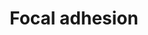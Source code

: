 ---
annotations:
- id: PW:0000648
  parent: signaling pathway
  type: Pathway Ontology
  value: cell adhesion signaling pathway
authors:
- 169.230.77.174
- MaintBot
- Thomas
- Khanspers
- AlexanderPico
- Egonw
- Zari
- Dtruong
- MirellaKalafati
- Ariutta
- Eweitz
citedin:
- link: PMC9222608
- link: PMC9015122
- link: PMC8421385
- link: PMC8278688
- link: PMC8261657
- link: PMC7329820
- link: PMC6309236
- link: PMC5085087
- link: PMC2896198
description: Cell-matrix adhesions play essential roles in important biological processes
  including cell motility, cell proliferation, cell differentiation, regulation of
  gene expression and cell survival. At the cell-extracellular matrix contact points,
  specialized structures are formed and termed focal adhesions, where bundles of actin
  filaments are anchored to transmembrane receptors of the integrin family through
  a multi-molecular complex of junctional plaque proteins. Some of the constituents
  of focal adhesions participate in the structural link between membrane receptors
  and the actin cytoskeleton, while others are signalling molecules, including different
  protein kinases and phosphatases, their substrates, and various adapter proteins.
  Integrin signaling is dependent upon the non-receptor tyrosine kinase activities
  of the FAK and src proteins as well as the adaptor protein functions of FAK, src
  and Shc to initiate downstream signaling events. These signalling events culminate
  in reorganization of the actin cytoskeleton; a prerequisite for changes in cell
  shape and motility, and gene expression. Similar morphological alterations and modulation
  of gene expression are initiated by the binding of growth factors to their respective
  receptors, emphasizing the considerable crosstalk between adhesion- and growth factor-mediated
  signalling.  Proteins on this pathway have targeted assays available via the [https://assays.cancer.gov/available_assays?wp_id=WP306
  CPTAC Assay Portal]
last-edited: 2021-05-14
organisms:
- Homo sapiens
redirect_from:
- /index.php/Pathway:WP306
- /instance/WP306
- /instance/WP306_rr116784
revision: r116784
schema-jsonld:
- '@context': https://schema.org/
  '@id': https://wikipathways.github.io/pathways/WP306.html
  '@type': Dataset
  creator:
    '@type': Organization
    name: WikiPathways
  description: Cell-matrix adhesions play essential roles in important biological
    processes including cell motility, cell proliferation, cell differentiation, regulation
    of gene expression and cell survival. At the cell-extracellular matrix contact
    points, specialized structures are formed and termed focal adhesions, where bundles
    of actin filaments are anchored to transmembrane receptors of the integrin family
    through a multi-molecular complex of junctional plaque proteins. Some of the constituents
    of focal adhesions participate in the structural link between membrane receptors
    and the actin cytoskeleton, while others are signalling molecules, including different
    protein kinases and phosphatases, their substrates, and various adapter proteins.
    Integrin signaling is dependent upon the non-receptor tyrosine kinase activities
    of the FAK and src proteins as well as the adaptor protein functions of FAK, src
    and Shc to initiate downstream signaling events. These signalling events culminate
    in reorganization of the actin cytoskeleton; a prerequisite for changes in cell
    shape and motility, and gene expression. Similar morphological alterations and
    modulation of gene expression are initiated by the binding of growth factors to
    their respective receptors, emphasizing the considerable crosstalk between adhesion-
    and growth factor-mediated signalling.  Proteins on this pathway have targeted
    assays available via the [https://assays.cancer.gov/available_assays?wp_id=WP306
    CPTAC Assay Portal]
  keywords:
  - ACTB
  - ACTG1
  - ACTN1
  - ACTN4
  - AKT1
  - AKT2
  - AKT3
  - ARHGAP35
  - ARHGAP5
  - BAD
  - BCAR1
  - BCL2
  - BIRC2
  - BIRC3
  - BLK
  - BRAF
  - BUB1B-PAK6
  - CAPN2
  - CAV1
  - CAV2
  - CAV3
  - CCND1
  - CCND2
  - CCND3
  - CDC42
  - CHAD
  - COL1A1
  - COL1A2
  - COL2A1
  - COL4A1
  - COL4A2
  - COL4A4
  - COL4A6
  - COL5A2
  - COL5A3
  - COL6A2
  - COMP
  - CRK
  - CRKL
  - Catnb
  - DIAPH1
  - DOCK1
  - EGF
  - EGFR
  - ELK1
  - ERBB2
  - FGR
  - FIGF
  - FLNA
  - FLNB
  - FLNC
  - FLT1
  - FN1
  - FYN
  - GRB2
  - GSK3B
  - HCK
  - HGF
  - HRAS
  - IBSP
  - IGF1
  - IGF1R
  - ILK
  - ITGA1
  - ITGA10
  - ITGA11
  - ITGA2
  - ITGA2B
  - ITGA3
  - ITGA4
  - ITGA5
  - ITGA6
  - ITGA7
  - ITGA8
  - ITGA9
  - ITGAV
  - ITGB1
  - ITGB3
  - ITGB4
  - ITGB5
  - ITGB6
  - ITGB7
  - ITGB8
  - JUN
  - KDR
  - LAMA1
  - LAMA2
  - LAMA3
  - LAMA4
  - LAMA5
  - LAMB1
  - LAMB2
  - LAMB3
  - LAMC1
  - LAMC2
  - LAMC3
  - MAP2K1
  - MAPK1
  - MAPK10
  - MAPK3
  - MAPK8
  - MAPK9
  - MET
  - MYL10
  - MYL12A
  - MYL12B
  - MYL2
  - MYL5
  - MYL7
  - MYL9
  - MYLK
  - MYLK2
  - MYLK3
  - MYLK4
  - MYLPF
  - PAK1
  - PAK2
  - PAK3
  - PAK4
  - PAK6
  - PARVA
  - PARVB
  - PARVG
  - PDGFA
  - PDGFB
  - PDGFC
  - PDGFD
  - PDGFRA
  - PDGFRB
  - PDPK1
  - PGF
  - PIK3CA
  - PIK3CB
  - PIK3CD
  - PIK3R1
  - PIK3R2
  - PIK3R3
  - PIP2
  - PIP3
  - PIP5K1C
  - PPP1CA
  - PPP1CB
  - PPP1CC
  - PPP1R12A
  - PPP1R12B
  - PPP1R12C
  - PRKCA
  - PRKCB
  - PRKCG
  - PTEN
  - PTK2
  - PTK6
  - PXN
  - RAC1
  - RAC2
  - RAC3
  - RAF1
  - RAP1A
  - RAP1B
  - RAPGEF1
  - RASGRF1
  - RELN
  - RHOA
  - ROCK1
  - ROCK2
  - SHC1
  - SHC2
  - SHC3
  - SHC4
  - SOS1
  - SPP1
  - SRC
  - SRMS
  - STYK1
  - TESK2
  - THBS1
  - THBS2
  - THBS3
  - THBS4
  - TLN1
  - TLN2
  - TNC
  - TNK1
  - TNK2
  - TNN
  - TNR
  - TNXB
  - TXK
  - VASP
  - VAV1
  - VAV2
  - VAV3
  - VCL
  - VEGF
  - VEGFB
  - VEGFC
  - VTN
  - VWF
  - XIAP
  - ZYX
  license: CC0
  name: Focal adhesion
seo: CreativeWork
title: Focal adhesion
wpid: WP306
---